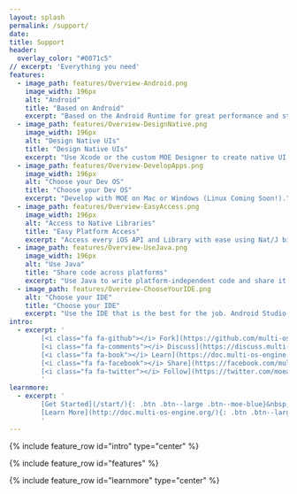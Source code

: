```yaml
---
layout: splash
permalink: /support/
date:
title: Support
header:
  overlay_color: "#0071c5"
// excerpt: 'Everything you need'
features:
  - image_path: features/Overview-Android.png
    image_width: 196px
    alt: "Android"
    title: "Based on Android"
    excerpt: "Based on the Android Runtime for great performance and stability."
  - image_path: features/Overview-DesignNative.png
    image_width: 196px
    alt: "Design Native UIs"
    title: "Design Native UIs"
    excerpt: "Use Xcode or the custom MOE Designer to create native UI designs."
  - image_path: features/Overview-DevelopApps.png
    image_width: 196px
    alt: "Choose your Dev OS"
    title: "Choose your Dev OS"
    excerpt: "Develop with MOE on Mac or Windows (Linux Coming Soon!)."
  - image_path: features/Overview-EasyAccess.png
    image_width: 196px
    alt: "Access to Native Libraries"
    title: "Easy Platform Access"
    excerpt: "Access every iOS API and Library with ease using Nat/J bindings. Create your own bindings automatically with the Nat/J Binding Generator."
  - image_path: features/Overview-UseJava.png
    image_width: 196px
    alt: "Use Java"
    title: "Share code across platforms"
    excerpt: "Use Java to write platform-independent code and share it between Android and iOS."
  - image_path: features/Overview-ChooseYourIDE.png
    alt: "Choose your IDE"
    title: "Choose your IDE"
    excerpt: "Use the IDE that is the best for the job. Android Studio, Xcode and (coming soon) Eclipse are all first class citizens in the Multi-OS Engine."
intro:
  - excerpt: '
        [<i class="fa fa-github"></i> Fork](https://github.com/multi-os-engine){: .btn .btn--large}&nbsp;
        [<i class="fa fa-comments"></i> Discuss](https://discuss.multi-os-engine.org){: .btn .btn--large .btn--migeran-blue}&nbsp;
        [<i class="fa fa-book"></i> Learn](https://doc.multi-os-engine.org){: .btn .btn--large .btn--migeran-red}&nbsp; 
        [<i class="fa fa-facebook"></i> Share](https://facebook.com/multi.os.engine){: .btn .btn--large .btn--facebook}&nbsp;
        [<i class="fa fa-twitter"></i> Follow](https://twitter.com/moeappdev){: .btn .btn--large .btn--twitter}&nbsp;
        '
learnmore:
  - excerpt: '
        [Get Started](/start/){: .btn .btn--large .btn--moe-blue}&nbsp;
        [Learn More](http://doc.multi-os-engine.org/){: .btn .btn--large .btn--moe-dark-blue}
        '
---
```


{% include feature_row id="intro" type="center" %}

{% include feature_row id="features" %}

{% include feature_row id="learnmore" type="center" %}
